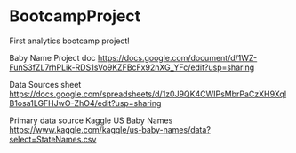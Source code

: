 # BootcampProject
First analytics bootcamp project!

Baby Name Project doc
https://docs.google.com/document/d/1WZ-FunS3fZL7rhPLik-RDS1sVo9KZFBcFx92nXG_YFc/edit?usp=sharing

Data Sources sheet
https://docs.google.com/spreadsheets/d/1z0J9QK4CWIPsMbrPaCzXH9XqlB1osa1LGFHJwO-ZhO4/edit?usp=sharing

Primary data source Kaggle US Baby Names
https://www.kaggle.com/kaggle/us-baby-names/data?select=StateNames.csv

